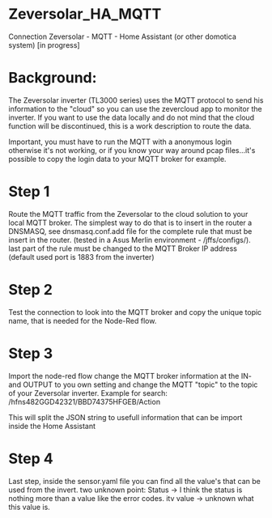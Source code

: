 # Zeversolar_HA_MQTT
Connection Zeversolar - MQTT - Home Assistant (or other domotica system) [in progress]

# Background:
The Zeversolar inverter (TL3000 series) uses the MQTT protocol to send his information to the "cloud" so you can use the zevercloud app to monitor the inverter.
If you want to use the data locally and do not mind that the cloud function will be discontinued, this is a work description to route the data.

Important, you must have to run the MQTT with a anonymous login otherwise it's not working, or if you know your way around pcap files...it's possible to copy the login data to your MQTT broker for example.

# Step 1
Route the MQTT traffic from the Zeversolar to the cloud solution to your local MQTT broker.
The simplest way to do that is to insert in the router a DNSMASQ, see dnsmasq.conf.add file for the complete rule that must be insert in the router. (tested in a Asus Merlin environment - /jffs/configs/).
last part of the rule must be changed to the MQTT Broker IP address (default used port is 1883 from the inverter)

# Step 2
Test the connection to look into the MQTT broker and copy the unique topic name, that is needed for the Node-Red flow.

# Step 3
Import the node-red flow change the MQTT broker information at the IN- and OUTPUT to you own setting and change the MQTT "topic" to the topic of your Zeversolar inverter.
Example for search: /hfns482GGD42321/BBD74375HFGEB/Action

This will split the JSON string to usefull information that can be import inside the Home Assistant

# Step 4
Last step, inside the sensor.yaml file you can find all the value's that can be used from the invert.
two unknown point:
Status -> I think the status is nothing more than a value like the error codes.
itv value -> unknown what this value is.
